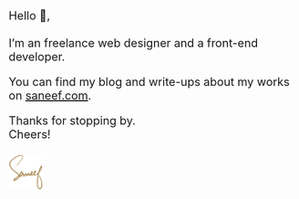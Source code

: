 <div style="font-size: 1.25rem;">
  <p>Hello 👋,<br/><br/>I’m an freelance web designer and a front-end developer.</p>
  <p>You can find my blog and write-ups about my works on <a href="https://saneef.com">saneef.com</a>.</p>
  <p>Thanks for stopping by.<br>Cheers!<br><br><a href="https://saneef.com"><img src="https://github.com/saneef/saneef/raw/master/logo.svg?sanitize=true" width="60" height="60"></a></p>
</div>
